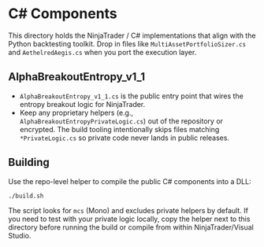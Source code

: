 # C# Components

This directory holds the NinjaTrader / C# implementations that align with the Python backtesting toolkit. Drop in files like `MultiAssetPortfolioSizer.cs` and `AethelredAegis.cs` when you port the execution layer.

## AlphaBreakoutEntropy_v1_1

- `AlphaBreakoutEntropy_v1_1.cs` is the public entry point that wires the entropy breakout logic for NinjaTrader.
- Keep any proprietary helpers (e.g., `AlphaBreakoutEntropyPrivateLogic.cs`) out of the repository or encrypted. The build tooling intentionally skips files matching `*PrivateLogic.cs` so private code never lands in public releases.

## Building

Use the repo-level helper to compile the public C# components into a DLL:

```bash
./build.sh
```

The script looks for `mcs` (Mono) and excludes private helpers by default. If you need to test with your private logic locally, copy the helper next to this directory before running the build or compile from within NinjaTrader/Visual Studio.
